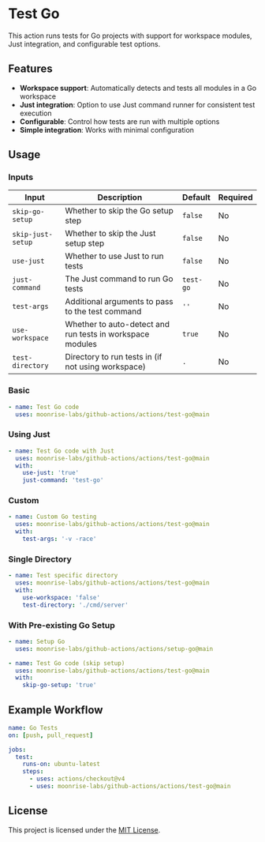 # Test Go

This action runs tests for Go projects with support for workspace modules, Just integration, and configurable test options.

## Features

- **Workspace support**: Automatically detects and tests all modules in a Go workspace
- **Just integration**: Option to use Just command runner for consistent test execution
- **Configurable**: Control how tests are run with multiple options
- **Simple integration**: Works with minimal configuration

## Usage

### Inputs

| Input             | Description                                               | Default   | Required |
| ----------------- | --------------------------------------------------------- | --------- | -------- |
| `skip-go-setup`   | Whether to skip the Go setup step                         | `false`   | No       |
| `skip-just-setup` | Whether to skip the Just setup step                       | `false`   | No       |
| `use-just`        | Whether to use Just to run tests                          | `false`   | No       |
| `just-command`    | The Just command to run Go tests                          | `test-go` | No       |
| `test-args`       | Additional arguments to pass to the test command          | `''`      | No       |
| `use-workspace`   | Whether to auto-detect and run tests in workspace modules | `true`    | No       |
| `test-directory`  | Directory to run tests in (if not using workspace)        | `.`       | No       |

### Basic

```yaml
- name: Test Go code
  uses: moonrise-labs/github-actions/actions/test-go@main
```

### Using Just

```yaml
- name: Test Go code with Just
  uses: moonrise-labs/github-actions/actions/test-go@main
  with:
    use-just: 'true'
    just-command: 'test-go'
```

### Custom

```yaml
- name: Custom Go testing
  uses: moonrise-labs/github-actions/actions/test-go@main
  with:
    test-args: '-v -race'
```

### Single Directory

```yaml
- name: Test specific directory
  uses: moonrise-labs/github-actions/actions/test-go@main
  with:
    use-workspace: 'false'
    test-directory: './cmd/server'
```

### With Pre-existing Go Setup

```yaml
- name: Setup Go
  uses: moonrise-labs/github-actions/actions/setup-go@main

- name: Test Go code (skip setup)
  uses: moonrise-labs/github-actions/actions/test-go@main
  with:
    skip-go-setup: 'true'
```

## Example Workflow

```yaml
name: Go Tests
on: [push, pull_request]

jobs:
  test:
    runs-on: ubuntu-latest
    steps:
      - uses: actions/checkout@v4
      - uses: moonrise-labs/github-actions/actions/test-go@main
```

## License

This project is licensed under the [MIT License](../../LICENSE).
